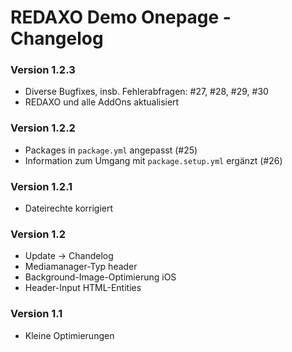 REDAXO Demo Onepage - Changelog
======================

### Version 1.2.3

* Diverse Bugfixes, insb. Fehlerabfragen: #27, #28, #29, #30
* REDAXO und alle AddOns aktualisiert

### Version 1.2.2

* Packages in `package.yml` angepasst (#25)
* Information zum Umgang mit `package.setup.yml` ergänzt (#26)

### Version 1.2.1

* Dateirechte korrigiert

### Version 1.2

* Update -> Chandelog
* Mediamanager-Typ header
* Background-Image-Optimierung iOS
* Header-Input HTML-Entities

### Version 1.1

* Kleine Optimierungen
